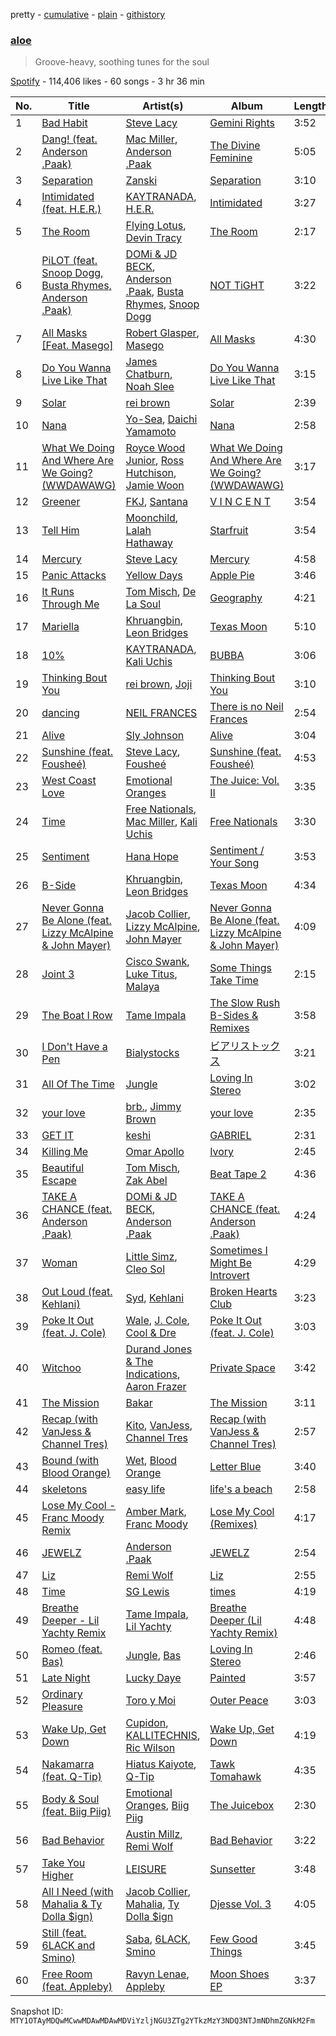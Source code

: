 pretty - [cumulative](/playlists/cumulative/37i9dQZF1DX80MfQNTNVNZ.md) - [plain](/playlists/plain/37i9dQZF1DX80MfQNTNVNZ) - [githistory](https://github.githistory.xyz/mackorone/spotify-playlist-archive/blob/main/playlists/plain/37i9dQZF1DX80MfQNTNVNZ)

### [aloe](https://open.spotify.com/playlist/37i9dQZF1DX80MfQNTNVNZ)

> Groove\-heavy, soothing tunes for the soul

[Spotify](https://open.spotify.com/user/spotify) - 114,406 likes - 60 songs - 3 hr 36 min

| No. | Title | Artist(s) | Album | Length |
|---|---|---|---|---|
| 1 | [Bad Habit](https://open.spotify.com/track/4k6Uh1HXdhtusDW5y8Gbvy) | [Steve Lacy](https://open.spotify.com/artist/57vWImR43h4CaDao012Ofp) | [Gemini Rights](https://open.spotify.com/album/3Ks0eeH0GWpY4AU20D5HPD) | 3:52 |
| 2 | [Dang! \(feat\. Anderson .Paak\)](https://open.spotify.com/track/5iUQMwxUPdJBFeGkePtM66) | [Mac Miller](https://open.spotify.com/artist/4LLpKhyESsyAXpc4laK94U), [Anderson .Paak](https://open.spotify.com/artist/3jK9MiCrA42lLAdMGUZpwa) | [The Divine Feminine](https://open.spotify.com/album/6f6tko6NWoH00cyFOl4VYQ) | 5:05 |
| 3 | [Separation](https://open.spotify.com/track/1x2TnGBqJPTmDy3gAjJ05h) | [Zanski](https://open.spotify.com/artist/6IVta6osiP9HifjCLIw4cv) | [Separation](https://open.spotify.com/album/7F7T36RnF5k6eJGYjtT4Iz) | 3:10 |
| 4 | [Intimidated \(feat\. H.E.R.\)](https://open.spotify.com/track/0dFdGPVLs3k0z9ezYWZzUa) | [KAYTRANADA](https://open.spotify.com/artist/6qgnBH6iDM91ipVXv28OMu), [H.E.R.](https://open.spotify.com/artist/3Y7RZ31TRPVadSFVy1o8os) | [Intimidated](https://open.spotify.com/album/4BwfoXhDqTfiGS6pZueR9g) | 3:27 |
| 5 | [The Room](https://open.spotify.com/track/3Xci1c096KD2T1A3rHBGYa) | [Flying Lotus](https://open.spotify.com/artist/29XOeO6KIWxGthejQqn793), [Devin Tracy](https://open.spotify.com/artist/6MfKvHA64hLnQEJ9E5M7FT) | [The Room](https://open.spotify.com/album/4BmVEUx3ViQkBVg85O20p3) | 2:17 |
| 6 | [PiLOT \(feat\. Snoop Dogg, Busta Rhymes, Anderson .Paak\)](https://open.spotify.com/track/2gwPSato3oB35bIgtqmlz4) | [DOMi & JD BECK](https://open.spotify.com/artist/4UpA1KitN1RgIZVyWDbZ0U), [Anderson .Paak](https://open.spotify.com/artist/3jK9MiCrA42lLAdMGUZpwa), [Busta Rhymes](https://open.spotify.com/artist/1YfEcTuGvBQ8xSD1f53UnK), [Snoop Dogg](https://open.spotify.com/artist/7hJcb9fa4alzcOq3EaNPoG) | [NOT TiGHT](https://open.spotify.com/album/3pGrDkS6o6zIxCLDROBBpC) | 3:22 |
| 7 | [All Masks \[Feat\. Masego\]](https://open.spotify.com/track/7BaROUi0CXU9OA641Tf5en) | [Robert Glasper](https://open.spotify.com/artist/5cM1PvItlR21WUyBnsdMcn), [Masego](https://open.spotify.com/artist/3ycxRkcZ67ALN3GQJ57Vig) | [All Masks](https://open.spotify.com/album/55VodNSNlKHakwsAErxaQx) | 4:30 |
| 8 | [Do You Wanna Live Like That](https://open.spotify.com/track/686gHvtlUl4UXfUxGdiX5z) | [James Chatburn](https://open.spotify.com/artist/4sOcMLlr0hMwrLXScjAgoq), [Noah Slee](https://open.spotify.com/artist/2inX1svE5swPuIBIJdrFyo) | [Do You Wanna Live Like That](https://open.spotify.com/album/4HRMvnPwcG0OLF68s1UySZ) | 3:15 |
| 9 | [Solar](https://open.spotify.com/track/3oLuxFWxjCYggpX5MfLXCD) | [rei brown](https://open.spotify.com/artist/4N7IToHBlPXqlrXiv1Nij6) | [Solar](https://open.spotify.com/album/0ihYO4WjTtY3i5PyOJPIL5) | 2:39 |
| 10 | [Nana](https://open.spotify.com/track/1M6BvW6Ao53o77piGFjyJ7) | [Yo\-Sea](https://open.spotify.com/artist/0ayU6CR43tInomJqB9JfRw), [Daichi Yamamoto](https://open.spotify.com/artist/5jgE1ulvZ7sJpjlTwAOWPd) | [Nana](https://open.spotify.com/album/4IpbcZKlCDskRI1R9z8INc) | 2:58 |
| 11 | [What We Doing And Where Are We Going? \(WWDAWAWG\)](https://open.spotify.com/track/6I48rUzAuYyzyosj5y6heT) | [Royce Wood Junior](https://open.spotify.com/artist/681N6DCEDKu6miVIUE4MrT), [Ross Hutchison](https://open.spotify.com/artist/61NfNIdKBI3MGIThm7f9KS), [Jamie Woon](https://open.spotify.com/artist/1fUMEn4Yk7ZUloozE0fRLL) | [What We Doing And Where Are We Going? \(WWDAWAWG\)](https://open.spotify.com/album/4tSPOmavll7Fh3Cox8OCxL) | 3:17 |
| 12 | [Greener](https://open.spotify.com/track/63m0IDtaFrriTDW9vDqoXy) | [FKJ](https://open.spotify.com/artist/2FwDTncULUnmANIh7qKa5z), [Santana](https://open.spotify.com/artist/6GI52t8N5F02MxU0g5U69P) | [V I N C E N T](https://open.spotify.com/album/5OUJEZppb5mHHwR5Uw0rzw) | 3:54 |
| 13 | [Tell Him](https://open.spotify.com/track/0XsVWP7NBrKrQpqPJQDVrc) | [Moonchild](https://open.spotify.com/artist/1VgjAK52kjkQJQQRhTn02t), [Lalah Hathaway](https://open.spotify.com/artist/0uNEy4544VZq2KOl7BsLuo) | [Starfruit](https://open.spotify.com/album/4JnOTToBfdGzJUP7Qy2nYL) | 3:54 |
| 14 | [Mercury](https://open.spotify.com/track/3ixe45hov7EBKXm8tYBmvX) | [Steve Lacy](https://open.spotify.com/artist/57vWImR43h4CaDao012Ofp) | [Mercury](https://open.spotify.com/album/3pc9LMhg8lyfpPTyywABMd) | 4:58 |
| 15 | [Panic Attacks](https://open.spotify.com/track/0bdqJCVf0hsMTMtwDCOTpZ) | [Yellow Days](https://open.spotify.com/artist/3dv4Q4q3LWOnbLJnC6GgTY) | [Apple Pie](https://open.spotify.com/album/6nEBHJQ36dKg8mBSIvtnXq) | 3:46 |
| 16 | [It Runs Through Me](https://open.spotify.com/track/02CygBCQOIyEuhNZqHHcNx) | [Tom Misch](https://open.spotify.com/artist/1uiEZYehlNivdK3iQyAbye), [De La Soul](https://open.spotify.com/artist/1Z8ODXyhEBi3WynYw0Rya6) | [Geography](https://open.spotify.com/album/28enuddLPEA914scE6Drvk) | 4:21 |
| 17 | [Mariella](https://open.spotify.com/track/3dvXRk7TZ929m21p49RR5P) | [Khruangbin](https://open.spotify.com/artist/2mVVjNmdjXZZDvhgQWiakk), [Leon Bridges](https://open.spotify.com/artist/3qnGvpP8Yth1AqSBMqON5x) | [Texas Moon](https://open.spotify.com/album/2Xs9xSBhvyo8F6daRc1npu) | 5:10 |
| 18 | [10%](https://open.spotify.com/track/41SwdQIX8Hy2u6fuEDgvWr) | [KAYTRANADA](https://open.spotify.com/artist/6qgnBH6iDM91ipVXv28OMu), [Kali Uchis](https://open.spotify.com/artist/1U1el3k54VvEUzo3ybLPlM) | [BUBBA](https://open.spotify.com/album/5FQ4sOGqRWUA5wO20AwPcO) | 3:06 |
| 19 | [Thinking Bout You](https://open.spotify.com/track/0J8TS2cS0IWff5DPLJJQi8) | [rei brown](https://open.spotify.com/artist/4N7IToHBlPXqlrXiv1Nij6), [Joji](https://open.spotify.com/artist/3MZsBdqDrRTJihTHQrO6Dq) | [Thinking Bout You](https://open.spotify.com/album/4weAfakv01b0hrO7i9Cacu) | 3:10 |
| 20 | [dancing](https://open.spotify.com/track/2blNIRZz1KKV4fAC5OgI1o) | [NEIL FRANCES](https://open.spotify.com/artist/587PA35pRGL1JwQr6idJbb) | [There is no Neil Frances](https://open.spotify.com/album/4dIcsXIElacBzTpnDo3j3M) | 2:54 |
| 21 | [Alive](https://open.spotify.com/track/6t9YFN1wrFtfm6py1N6GeK) | [Sly Johnson](https://open.spotify.com/artist/24k5M16PEcrJudqAYEoLB7) | [Alive](https://open.spotify.com/album/6LF44PFcCZSPxXDodXRfNo) | 3:04 |
| 22 | [Sunshine \(feat\. Fousheé\)](https://open.spotify.com/track/0mRbKcvmbbUtfFyfeFHCJa) | [Steve Lacy](https://open.spotify.com/artist/57vWImR43h4CaDao012Ofp), [Fousheé](https://open.spotify.com/artist/6trIghKwHRUyxwvm66HLHH) | [Sunshine \(feat\. Fousheé\)](https://open.spotify.com/album/7gZSlFN7JLTjoBMEmApXHk) | 4:53 |
| 23 | [West Coast Love](https://open.spotify.com/track/4NFD9ea0uH0MtoC30yNYE1) | [Emotional Oranges](https://open.spotify.com/artist/12trz2INGglrKMzLmg0y2C) | [The Juice: Vol\. II](https://open.spotify.com/album/6q8BNcH6wkWwWC0fGoJwkS) | 3:35 |
| 24 | [Time](https://open.spotify.com/track/7klPHv3HnXdUY3dSfTccNc) | [Free Nationals](https://open.spotify.com/artist/4596e2d3KmYzAeVenjCxfj), [Mac Miller](https://open.spotify.com/artist/4LLpKhyESsyAXpc4laK94U), [Kali Uchis](https://open.spotify.com/artist/1U1el3k54VvEUzo3ybLPlM) | [Free Nationals](https://open.spotify.com/album/53oqFs4q8sfqH6IPiyleEN) | 3:30 |
| 25 | [Sentiment](https://open.spotify.com/track/5F7shYRRh82Ikcjija4wqd) | [Hana Hope](https://open.spotify.com/artist/0HRps5F3fAsPL6QmFCdK7a) | [Sentiment / Your Song](https://open.spotify.com/album/6F8hynSC3oLBpTqcdSjK8a) | 3:53 |
| 26 | [B\-Side](https://open.spotify.com/track/2DccHqTquzubziHAPZRdct) | [Khruangbin](https://open.spotify.com/artist/2mVVjNmdjXZZDvhgQWiakk), [Leon Bridges](https://open.spotify.com/artist/3qnGvpP8Yth1AqSBMqON5x) | [Texas Moon](https://open.spotify.com/album/2Xs9xSBhvyo8F6daRc1npu) | 4:34 |
| 27 | [Never Gonna Be Alone \(feat\. Lizzy McAlpine & John Mayer\)](https://open.spotify.com/track/5m9OR6G4lNt9Da6dy1xpHx) | [Jacob Collier](https://open.spotify.com/artist/0QWrMNukfcVOmgEU0FEDyD), [Lizzy McAlpine](https://open.spotify.com/artist/1GmsPCcpKgF9OhlNXjOsbS), [John Mayer](https://open.spotify.com/artist/0hEurMDQu99nJRq8pTxO14) | [Never Gonna Be Alone \(feat\. Lizzy McAlpine & John Mayer\)](https://open.spotify.com/album/0rFjAGsF5UhG8hPeirWaHV) | 4:09 |
| 28 | [Joint 3](https://open.spotify.com/track/3E0qbzENHXGixehNHr6Hsr) | [Cisco Swank](https://open.spotify.com/artist/1LlKtmnluANdN9NzI1jsIp), [Luke Titus](https://open.spotify.com/artist/1halAwBS8LmLaAPaztqZp2), [Malaya](https://open.spotify.com/artist/0qeCnlpThKmwCQezKhnVQb) | [Some Things Take Time](https://open.spotify.com/album/4npRaJShorujh6Mjfl8WZU) | 2:15 |
| 29 | [The Boat I Row](https://open.spotify.com/track/1HVYQj4liQb1QOygBfjZqV) | [Tame Impala](https://open.spotify.com/artist/5INjqkS1o8h1imAzPqGZBb) | [The Slow Rush B\-Sides & Remixes](https://open.spotify.com/album/0PUdc9WBtlyjG9Ba9DPmKa) | 3:58 |
| 30 | [I Don't Have a Pen](https://open.spotify.com/track/0hOjpzwQDkUcPP3V2pbPDb) | [Bialystocks](https://open.spotify.com/artist/3y24PAHjsJ3rWvMWERM7Oe) | [ビアリストックス](https://open.spotify.com/album/3bj0rxNiqW8FPj2exowDFQ) | 3:21 |
| 31 | [All Of The Time](https://open.spotify.com/track/5Ev60QcFefqlvVfF7ZWOdi) | [Jungle](https://open.spotify.com/artist/59oA5WbbQvomJz2BuRG071) | [Loving In Stereo](https://open.spotify.com/album/1hykVcbmenjAoG7wwoXmCV) | 3:02 |
| 32 | [your love](https://open.spotify.com/track/1BrB7PB1sOwaVZsrLaWInN) | [brb.](https://open.spotify.com/artist/2XBiI8PjCnjJ3XKWtiKcvc), [Jimmy Brown](https://open.spotify.com/artist/5YPCpDIPOY4WqY9Bqdw4Uc) | [your love](https://open.spotify.com/album/0TX38oFZa6CT7XjyW9Jgqk) | 2:35 |
| 33 | [GET IT](https://open.spotify.com/track/4LaZ8RpIP6DIgN73bXQVlO) | [keshi](https://open.spotify.com/artist/3pc0bOVB5whxmD50W79wwO) | [GABRIEL](https://open.spotify.com/album/1WVIJaAboRSwJOe4u0n0Q7) | 2:31 |
| 34 | [Killing Me](https://open.spotify.com/track/5BhK8Mho223YLPQOLfzWNP) | [Omar Apollo](https://open.spotify.com/artist/5FxD8fkQZ6KcsSYupDVoSO) | [Ivory](https://open.spotify.com/album/5z7TD11Qh81Gbf52hd5zAv) | 2:45 |
| 35 | [Beautiful Escape](https://open.spotify.com/track/5MChi9fdCbTIWDJPPUuuW6) | [Tom Misch](https://open.spotify.com/artist/1uiEZYehlNivdK3iQyAbye), [Zak Abel](https://open.spotify.com/artist/6Gk5hoM7eW8NSCYhICMDHw) | [Beat Tape 2](https://open.spotify.com/album/5IW5ko3B1W5doRD3YH9DV8) | 4:36 |
| 36 | [TAKE A CHANCE \(feat\. Anderson .Paak\)](https://open.spotify.com/track/3Fo54IlOlnwzMwGjjEqCzN) | [DOMi & JD BECK](https://open.spotify.com/artist/4UpA1KitN1RgIZVyWDbZ0U), [Anderson .Paak](https://open.spotify.com/artist/3jK9MiCrA42lLAdMGUZpwa) | [TAKE A CHANCE \(feat\. Anderson .Paak\)](https://open.spotify.com/album/0ul8b1Rp5B7e8iZKSdvSlm) | 4:24 |
| 37 | [Woman](https://open.spotify.com/track/2ruY7BpsZRwr6UUzLeDSk1) | [Little Simz](https://open.spotify.com/artist/6eXZu6O7nAUA5z6vLV8NKI), [Cleo Sol](https://open.spotify.com/artist/3ETLPQkcEd7z4k3IbZmXMq) | [Sometimes I Might Be Introvert](https://open.spotify.com/album/0DBoWQ52XUHtrZQdfAqOVj) | 4:29 |
| 38 | [Out Loud \(feat\. Kehlani\)](https://open.spotify.com/track/0P11qKeHWhUy0rDPeY8dyB) | [Syd](https://open.spotify.com/artist/3jk39CGeaaSO3FPKNx1RUx), [Kehlani](https://open.spotify.com/artist/0cGUm45nv7Z6M6qdXYQGTX) | [Broken Hearts Club](https://open.spotify.com/album/04xudYiCT2xyEVfF5Ov14Y) | 3:23 |
| 39 | [Poke It Out \(feat\. J\. Cole\)](https://open.spotify.com/track/1IeCWMwZs4rCmwPOjZYWN7) | [Wale](https://open.spotify.com/artist/67nwj3Y5sZQLl72VNUHEYE), [J\. Cole](https://open.spotify.com/artist/6l3HvQ5sa6mXTsMTB19rO5), [Cool & Dre](https://open.spotify.com/artist/2PsjBHyb950JI7BHXY10TD) | [Poke It Out \(feat\. J\. Cole\)](https://open.spotify.com/album/2DXRWlFTI8l2YvBD4iFUK8) | 3:03 |
| 40 | [Witchoo](https://open.spotify.com/track/6W9rbkBueZQrwuzO24GHZ2) | [Durand Jones & The Indications](https://open.spotify.com/artist/6TVVIyd0fsRDGg6WzHKyTP), [Aaron Frazer](https://open.spotify.com/artist/4dwDVC6lrMINxVBxETE1AB) | [Private Space](https://open.spotify.com/album/3nZHH9trTO9xrV1XrW18cW) | 3:42 |
| 41 | [The Mission](https://open.spotify.com/track/4CGORuRtjSK6xMy8s1VvSS) | [Bakar](https://open.spotify.com/artist/3K2Srho6NCF3o9MswGR76H) | [The Mission](https://open.spotify.com/album/0jsaa9MWnJM4EUG81Ja2fn) | 3:11 |
| 42 | [Recap \(with VanJess & Channel Tres\)](https://open.spotify.com/track/2m3RjRXib3un5AEh08k8Fe) | [Kito](https://open.spotify.com/artist/3FLUBwpAnaIlIKeaBfsxFe), [VanJess](https://open.spotify.com/artist/0Ek89uaJyo6NfWK22awFvI), [Channel Tres](https://open.spotify.com/artist/4cUkGQyhLFqKHBtL58HYVp) | [Recap \(with VanJess & Channel Tres\)](https://open.spotify.com/album/5frBRYEzuxcYkqgwDH82Sj) | 2:57 |
| 43 | [Bound \(with Blood Orange\)](https://open.spotify.com/track/3QVOw80vrsAV8UpNMUKI3G) | [Wet](https://open.spotify.com/artist/2i9uaNzfUtuApAjEf1omV8), [Blood Orange](https://open.spotify.com/artist/6LEeAFiJF8OuPx747e1wxR) | [Letter Blue](https://open.spotify.com/album/2EfIa1JzzYjckiiEbtM7g3) | 3:40 |
| 44 | [skeletons](https://open.spotify.com/track/0K0JJ3QZEHYhBwkE21L2HZ) | [easy life](https://open.spotify.com/artist/7uwY65fDg3FVJ8MkJ5QuZK) | [life's a beach](https://open.spotify.com/album/2xOawu4iq9fwcdFNvGBTdl) | 2:58 |
| 45 | [Lose My Cool \- Franc Moody Remix](https://open.spotify.com/track/4gdQamULpFs7WeyFGfmTCZ) | [Amber Mark](https://open.spotify.com/artist/0tbeZu9lv8YEKSQ9tZSslu), [Franc Moody](https://open.spotify.com/artist/10GT4yz8c6xjjnPGtGPI1l) | [Lose My Cool \(Remixes\)](https://open.spotify.com/album/1UG98QDB2VZMhJtYZaRQAA) | 4:17 |
| 46 | [JEWELZ](https://open.spotify.com/track/2IFFKj9orAsQOOS0JRhHAW) | [Anderson .Paak](https://open.spotify.com/artist/3jK9MiCrA42lLAdMGUZpwa) | [JEWELZ](https://open.spotify.com/album/78dIoWjdZvWcgKNxEgIDL4) | 2:54 |
| 47 | [Liz](https://open.spotify.com/track/5wJ9sSG7NItwu34jMnyxqa) | [Remi Wolf](https://open.spotify.com/artist/0NB5HROxc8dDBXpkIi1v3d) | [Liz](https://open.spotify.com/album/38WHZJFOzJY6k5INRXigZC) | 2:55 |
| 48 | [Time](https://open.spotify.com/track/2Oc5ez4PVPnIWAmYr8i99V) | [SG Lewis](https://open.spotify.com/artist/0GG2cWaonE4JPrjcCCQ1EG) | [times](https://open.spotify.com/album/6WlRyrfOBZGYA5u5TmloKY) | 4:19 |
| 49 | [Breathe Deeper \- Lil Yachty Remix](https://open.spotify.com/track/6GtOsEzNUhJghrIf6UTbRV) | [Tame Impala](https://open.spotify.com/artist/5INjqkS1o8h1imAzPqGZBb), [Lil Yachty](https://open.spotify.com/artist/6icQOAFXDZKsumw3YXyusw) | [Breathe Deeper \(Lil Yachty Remix\)](https://open.spotify.com/album/3Gl28UI0f8xU2DAhaXWz04) | 4:48 |
| 50 | [Romeo \(feat\. Bas\)](https://open.spotify.com/track/2t9bMYh6ZJGfAZPKJGnby0) | [Jungle](https://open.spotify.com/artist/59oA5WbbQvomJz2BuRG071), [Bas](https://open.spotify.com/artist/70gP6Ry4Uo0Yx6uzPIdaiJ) | [Loving In Stereo](https://open.spotify.com/album/1hykVcbmenjAoG7wwoXmCV) | 2:46 |
| 51 | [Late Night](https://open.spotify.com/track/1Fwppfa2qKDAETKveNFsHR) | [Lucky Daye](https://open.spotify.com/artist/5Vuvs6Py2JRU7WiFDVsI7J) | [Painted](https://open.spotify.com/album/0sxfu0XUwHOtnKiZgkTQwk) | 3:57 |
| 52 | [Ordinary Pleasure](https://open.spotify.com/track/1r1BFALfShEfyv1aEs7MRW) | [Toro y Moi](https://open.spotify.com/artist/6O4EGCCb6DoIiR6B1QCQgp) | [Outer Peace](https://open.spotify.com/album/3KkxbmbkRvxghNwGwQRZcj) | 3:03 |
| 53 | [Wake Up, Get Down](https://open.spotify.com/track/1gEB5InUzgNLHPv8H34v54) | [Cupidon](https://open.spotify.com/artist/1qz3nYVQit24tcOsCOdCvb), [KALLITECHNIS](https://open.spotify.com/artist/6i3sYlO1zUHf5IWHpXt4Sl), [Ric Wilson](https://open.spotify.com/artist/34zbMuAgXxsgqnGXSxWvCR) | [Wake Up, Get Down](https://open.spotify.com/album/5GHIjfV0FiuXa2cvqovHg6) | 4:19 |
| 54 | [Nakamarra \(feat\. Q\-Tip\)](https://open.spotify.com/track/12v5GBM74fB8WsHJPQRTIe) | [Hiatus Kaiyote](https://open.spotify.com/artist/43JlwunhXm1oqdKyOa2Z9Y), [Q\-Tip](https://open.spotify.com/artist/3ZotbHeyVQKxQCPDJuQ4SU) | [Tawk Tomahawk](https://open.spotify.com/album/54UDcBALhfyaQ67fsSZrkQ) | 4:35 |
| 55 | [Body & Soul \(feat\. Biig Piig\)](https://open.spotify.com/track/6ltcWFTmyRQbSNCNOTK0uM) | [Emotional Oranges](https://open.spotify.com/artist/12trz2INGglrKMzLmg0y2C), [Biig Piig](https://open.spotify.com/artist/4GoD5FJCgC0lbzde7ly44M) | [The Juicebox](https://open.spotify.com/album/2EpbqvHpamUFsBboRaSbG1) | 2:30 |
| 56 | [Bad Behavior](https://open.spotify.com/track/5QvLKIo27yVB5Rns0VXGrI) | [Austin Millz](https://open.spotify.com/artist/43UmVQp9qZILibJ5vHq21k), [Remi Wolf](https://open.spotify.com/artist/0NB5HROxc8dDBXpkIi1v3d) | [Bad Behavior](https://open.spotify.com/album/0KdhMV76LQ8yhulP067Sbn) | 3:22 |
| 57 | [Take You Higher](https://open.spotify.com/track/3QtNPpwrajozNB5AORHYzP) | [LEISURE](https://open.spotify.com/artist/7b04D0yLktCUpvxQBhmG7R) | [Sunsetter](https://open.spotify.com/album/2jzhUfQcf0ypdVTs5eViUU) | 3:48 |
| 58 | [All I Need \(with Mahalia & Ty Dolla $ign\)](https://open.spotify.com/track/164VgxTozx99XCinCB9ITR) | [Jacob Collier](https://open.spotify.com/artist/0QWrMNukfcVOmgEU0FEDyD), [Mahalia](https://open.spotify.com/artist/16rCzZOMQX7P8Kmn5YKexI), [Ty Dolla $ign](https://open.spotify.com/artist/7c0XG5cIJTrrAgEC3ULPiq) | [Djesse Vol\. 3](https://open.spotify.com/album/33cj3kzLqVOg9zvy69Wrc8) | 4:05 |
| 59 | [Still \(feat\. 6LACK and Smino\)](https://open.spotify.com/track/0L2G8Khc96e6yLcLyLklzS) | [Saba](https://open.spotify.com/artist/7Hjbimq43OgxaBRpFXic4x), [6LACK](https://open.spotify.com/artist/4IVAbR2w4JJNJDDRFP3E83), [Smino](https://open.spotify.com/artist/1ybINI1qPiFbwDXamRtwxD) | [Few Good Things](https://open.spotify.com/album/4dhK1XKetMnAilmo6CMID8) | 3:45 |
| 60 | [Free Room \(feat\. Appleby\)](https://open.spotify.com/track/3HEn14GqygLCNfroOnYiZb) | [Ravyn Lenae](https://open.spotify.com/artist/5RTLRtXjbXI2lSXc6jxlAz), [Appleby](https://open.spotify.com/artist/4Y2i9jhU3jW0PVsvTLIbWX) | [Moon Shoes EP](https://open.spotify.com/album/57X0V74PxWKM2fuyf283tE) | 3:37 |

Snapshot ID: `MTY1OTAyMDQwMCwwMDAwMDAwMDViYzljNGU3ZTg2YTkzMzY3NDQ3NTJmNDhmZGNkM2Fm`

